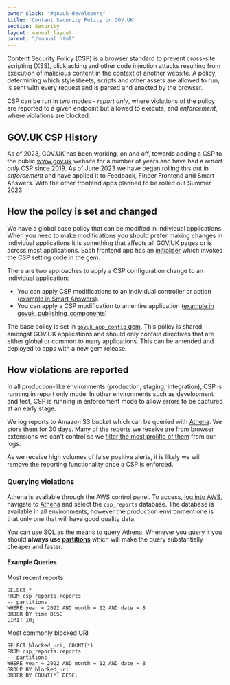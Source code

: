 ```yaml
---
owner_slack: "#govuk-developers"
title: 'Content Security Policy on GOV.UK'
section: Security
layout: manual_layout
parent: "/manual.html"
---
```


Content Security Policy (CSP) is a browser standard to prevent cross-site scripting (XSS), clickjacking and other code
injection attacks resulting from execution of malicious content in the context of another website. A policy, determining
which stylesheets, scripts and other assets are allowed to run, is sent with every request and is parsed and enacted by
the browser.

CSP can be run in two modes - *report only*, where violations of the policy are reported to a given endpoint but
allowed to execute, and *enforcement*, where violations are blocked.

## GOV.UK CSP History

As of 2023, GOV.UK has been working, on and off, towards adding a CSP to the public www.gov.uk website for a number of
years and have had a *report only* CSP since 2019. As of June 2023 we have began rolling this out in *enforcement*
and have applied it to Feedback, Finder Frontend and Smart Answers. With the other frontend apps planned to be rolled
out Summer 2023

## How the policy is set and changed

We have a global base policy that can be modified in individual applications. When you need to make modifications you
should prefer making changes in individual applications it is something that affects all GOV.UK pages or is across
most applications. Each frontend app has an [initialiser](https://github.com/alphagov/government-frontend/blob/main/config/initializers/csp.rb)
which invokes the CSP setting code in the gem.

There are two approaches to apply a CSP configuration change to an individual application:

- You can apply CSP modifications to an individual controller or action ([example in Smart Answers](https://github.com/alphagov/smart-answers/blob/1a2ff1d9f430afcc7435ac9775cc44de6b0a98f1/app/controllers/smart_answers_controller.rb#L8-L12)).
- You can apply a CSP modification to an entire application ([example in govuk_publishing_components](https://github.com/alphagov/govuk_publishing_components/blob/80791ac61e2d5b959725f6b1064a2f83a82e9bf8/spec/dummy/config/initializers/content_security_policy.rb#L23))

The base policy is set in [`govuk_app_config` gem][govuk_csp]. This policy is shared amongst GOV.UK applications and
should only contain directives that are either global or common to many applications. This can be amended and deployed
to apps with a new gem release.

[govuk_csp]: https://github.com/alphagov/govuk_app_config/blob/main/lib/govuk_app_config/govuk_content_security_policy.rb

## How violations are reported

In all production-like environments (production, staging, integration), CSP is running in report only mode. In other
environments such as development and test, CSP is running in enforcement mode to allow errors to be captured
at an early stage.

We log reports to Amazon S3 bucket which can be queried with [Athena](https://aws.amazon.com/athena/). We store them
for 30 days. Many of the reports we receive are from browser extensions we can't control so we
[filter the most prolific of them][lambda] from our logs.

As we receive high volumes of false positive alerts, it is likely we will remove the reporting functionality once
a CSP is enforced.

[lambda]: https://github.com/alphagov/govuk-aws/blob/main/terraform/lambda/CspReportsToFirehose/index.mjs

### Querying violations

Athena is available through the AWS control panel. To access, [log into AWS](/manual/get-started.html#sign-in-to-aws),
navigate to [Athena](https://eu-west-1.console.aws.amazon.com/athena/home?region=eu-west-1#/query-editor) and select
the `csp_reports` database. The database is available in all environments, however the production environment one is
that only one that will have good quality data.

You can use SQL as the means to query Athena. Whenever you query it you should **always use
[partitions](https://docs.aws.amazon.com/athena/latest/ug/partitions.html)** which will make the query
substantially cheaper and faster.

#### Example Queries

Most recent reports

```
SELECT *
FROM csp_reports.reports
-- partitions
WHERE year = 2022 AND month = 12 AND date = 8
ORDER BY time DESC
LIMIT 10;
```

Most commonly blocked URI

```
SELECT blocked_uri, COUNT(*)
FROM csp_reports.reports
-- partitions
WHERE year = 2022 AND month = 12 AND date = 8
GROUP BY blocked_uri
ORDER BY COUNT(*) DESC;
```
